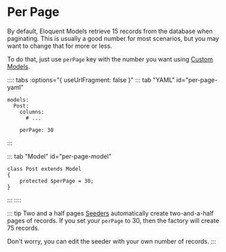 # Per Page

By default, Eloquent Models retrieve 15 records from the database when paginating. This is usually a good number for most scenarios, but you may want to change that for more or less.

To do that, just use `perPage` key with the number you want using [Custom Models](../model.md#custom-model).

:::: tabs :options="{ useUrlFragment: false }"
::: tab "YAML" id="per-page-yaml"
```yaml{6}
models:
  Post:
    columns:
      # ...

    perPage: 30
```
:::

::: tab "Model" id="per-page-model"
```php{3}
class Post extends Model
{
    protected $perPage = 30;
}
```
:::
::::

::: tip Two and a half pages
[Seeders](seeders.md) automatically create two-and-a-half pages of records. If you set your `perPage` to 30, then the factory will create 75 records.

Don't worry, you can edit the seeder with your own number of records.
:::

